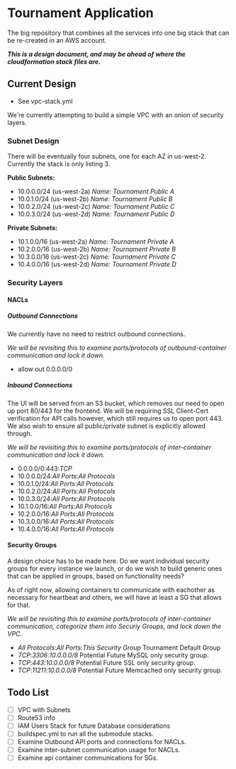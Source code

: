 # Tournament Application
The big repository that combines all the services into one big stack that can be re-created in an AWS account.

**_This is a design document, and may be ahead of where the cloudformation stack files are._**

## Current Design

* See vpc-stack.yml

We're currently attempting to build a simple VPC with an onion of security layers.

### Subnet Design

There will be eventually four subnets, one for each AZ in us-west-2. Currently the stack is only listing 3.

**Public Subnets:**

* 10.0.0.0/24 (us-west-2a) _Name: Tournament Public A_
* 10.0.1.0/24 (us-west-2b) _Name: Tournament Public B_
* 10.0.2.0/24 (us-west-2c) _Name: Tournament Public C_
* 10.0.3.0/24 (us-west-2d) _Name: Tournament Public D_

**Private Subnets:**

* 10.1.0.0/16 (us-west-2a) _Name: Tournament Private A_
* 10.2.0.0/16 (us-west-2b) _Name: Tournament Private B_
* 10.3.0.0/16 (us-west-2c) _Name: Tournament Private C_
* 10.4.0.0/16 (us-west-2d) _Name: Tournament Private D_

### Security Layers

#### NACLs

##### Outbound Connections

We currently have no need to restrict outbound connections.

_We will be revisiting this to examine ports/protocols of outbound-container communication and lock it down._

* allow out 0.0.0.0/0

##### Inbound Connections

The UI will be served from an S3 bucket, which removes our need to open up port 80/443 for the frontend. We will be requiring SSL Client-Cert verification for API calls however, which still requires us to open port 443. We also wish to ensure all public/private subnet is explicitly allowed through.

_We will be revisiting this to examine ports/protocols of inter-container communication and lock it down._

* 0.0.0.0/0:443:_TCP_
* 10.0.0.0/24:_All Ports_:_All Protocols_
* 10.0.1.0/24:_All Ports_:_All Protocols_
* 10.0.2.0/24:_All Ports_:_All Protocols_
* 10.0.3.0/24:_All Ports_:_All Protocols_
* 10.1.0.0/16:_All Ports_:_All Protocols_
* 10.2.0.0/16:_All Ports_:_All Protocols_
* 10.3.0.0/16:_All Ports_:_All Protocols_
* 10.4.0.0/16:_All Ports_:_All Protocols_

#### Security Groups

A design choice has to be made here. Do we want individual security groups for every instance we launch, or do we wish to build generic ones that can be applied in groups, based on functionality needs?

As of right now, allowing containers to communicate with eachother as necessary for heartbeat and others, we will have at least a SG that allows for that.

_We will be revisiting this to examine ports/protocols of inter-container communication, categorize them into Securiy Groups, and lock down the VPC._

* _All Protocols_:_All Ports_:_This Security Group_ Tournament Default Group
* _TCP_:_3306_:_10.0.0.0/8_ Potential Future MySQL only security group.
* _TCP_:_443_:_10.0.0.0/8_ Potential Future SSL only security group.
* _TCP_:_11211_:_10.0.0.0/8_ Potential Future Memcached only security group.

## Todo List

-[ ] VPC with Subnets
-[ ] Route53 info
-[ ] IAM Users Stack for future Database considerations
-[ ] buildspec.yml to run all the submodule stacks.
-[ ] Examine Outbound API ports and connections for NACLs.
-[ ] Examine inter-subnet communication usage for NACLs.
-[ ] Examine api container communications for SGs.
